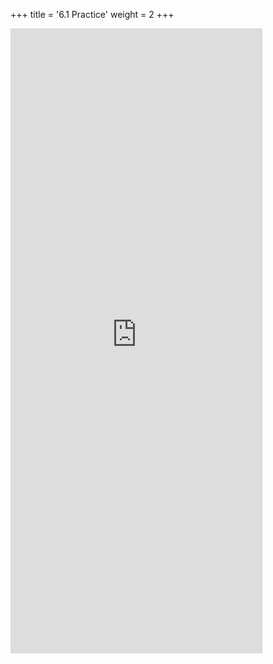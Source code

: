 +++
title = '6.1 Practice'
weight = 2
+++


<iframe src="https://script.google.com/macros/s/AKfycbxS8lq2rXu2F7y_m9dkyM_iPR1YTXyOCpt5o7LUST6it1e9OzQIcZ-SatiAlHgLziEB8A/exec" width="80%" height="1000px" frameborder="0" marginheight="0" marginwidth="0">Loading...</iframe>




